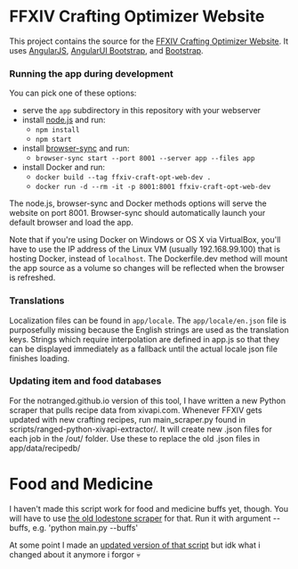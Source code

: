 # FFXIV Crafting Optimizer Website

This project contains the source for the [FFXIV Crafting Optimizer Website](http://ffxiv.lokyst.net/). It uses [AngularJS](http://angularjs.org/), [AngularUI Bootstrap](http://angular-ui.github.io/bootstrap/), and [Bootstrap](http://getbootstrap.com/).

### Running the app during development

You can pick one of these options:

* serve the `app` subdirectory in this repository with your webserver
* install [node.js](https://nodejs.org/) and run:
  * `npm install`
  * `npm start`
* install [browser-sync](https://www.browsersync.io/) and run:
  * `browser-sync start --port 8001 --server app --files app`
* install Docker and run:
  * `docker build --tag ffxiv-craft-opt-web-dev .`
  * `docker run -d --rm -it -p 8001:8001 ffxiv-craft-opt-web-dev`

The node.js, browser-sync and Docker methods options will serve the website on port 8001. Browser-sync should automatically launch your default browser and load the app.

Note that if you're using Docker on Windows or OS X via VirtualBox, you'll have to use the IP address of the Linux VM (usually 192.168.99.100) that is hosting Docker, instead of `localhost`. The Dockerfile.dev method will mount the app source as a volume so changes will be reflected when the browser is refreshed.

### Translations

Localization files can be found in `app/locale`. The `app/locale/en.json` file is purposefully missing because the English strings are used as the translation keys. Strings which require interpolation are defined in app.js so that they can be displayed immediately as a fallback until the actual locale json file finishes loading.

### Updating item and food databases

For the notranged.github.io version of this tool, I have written a new Python scraper that pulls recipe data from xivapi.com. Whenever FFXIV gets updated with new crafting recipes, run main_scraper.py found in scripts/ranged-python-xivapi-extractor/. It will create new .json files for each job in the /out/ folder. Use these to replace the old .json files in app/data/recipedb/

# Food and Medicine
I haven't made this script work for food and medicine buffs yet, though. You will have to use [the old lodestone scraper](https://github.com/doxxx/lodestone-recipe-db-scraper) for that. Run it with argument --buffs, e.g. 'python main.py --buffs'

At some point I made an [updated version of that script](https://github.com/NotRanged/ranged-lodestone-recipe-db-scraper) but idk what i changed about it anymore i forgor 💀
